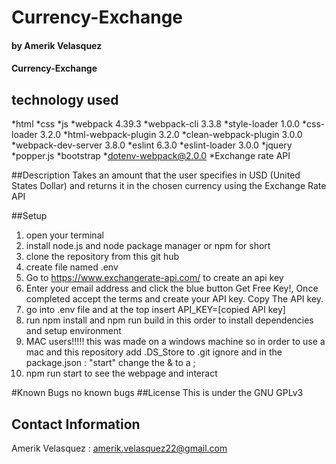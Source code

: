 # Currency-Exchange
#### by Amerik Velasquez
#### Currency-Exchange
## technology used
*html
*css
*js
*webpack 4.39.3
*webpack-cli 3.3.8
*style-loader 1.0.0
*css-loader 3.2.0
*html-webpack-plugin 3.2.0
*clean-webpack-plugin 3.0.0
*webpack-dev-server 3.8.0
*eslint 6.3.0
*eslint-loader 3.0.0
*jquery
*popper.js
*bootstrap
*dotenv-webpack@2.0.0
*Exchange rate API




##Description
Takes an amount that the user specifies in USD (United States Dollar) and returns it in the chosen currency using the Exchange Rate API

##Setup
1. open your terminal
2. install node.js and node package manager or npm for short
3. clone the repository from this git hub
4. create file named .env
5. Go to https://www.exchangerate-api.com/ to create an api key
6. Enter your email address and click the blue button Get Free Key!, Once completed accept the terms and create your API key. Copy The API key.
7. go into .env file and at the top insert API_KEY=[copied API key]
5. run npm install and npm run build in this order to install dependencies and setup environment
6. MAC users!!!!! this was made on a windows machine so in order to use a mac and this repository add .DS_Store to .git ignore and in the package.json : "start" change the & to a ;
7. npm run start to see the webpage and interact 

#Known Bugs
no known bugs
##License
This is under the GNU GPLv3
## Contact Information
Amerik Velasquez : amerik.velasquez22@gmail.com
